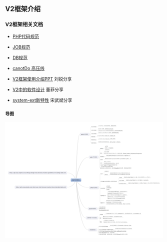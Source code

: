 ## V2框架介绍

### V2框架相关文档

*	[PHP代码规范](http://gitlab.corp.anjuke.com/_site/user-site/blob/master/docs/standard/php.md)

*	[JOB规范](http://gitlab.corp.anjuke.com/_site/user-site/blob/master/docs/standard/job.md)

*	[DB规范](http://gitlab.corp.anjuke.com/_site/user-site/blob/master/docs/standard/db.md)

*	[canotDo 高压线](http://gitlab.corp.anjuke.com/_site/user-site/blob/master/docs/standard/canotDo.md)

*	[V2框架使用介绍PPT](http://gitlab.corp.anjuke.com/_site/docs/blob/master/ToNewMember/RayV2%E5%88%86%E4%BA%AB.pptx) 刘锐分享
*	[V2中的软件设计](http://git.corp.anjuke.com/_user_site/doc/issues/2) 董菲分享
*	[system-ext新特性](http://gitlab.corp.anjuke.com/_xinfang/system-ext/blob/master/docs/feature.md) 宋武斌分享

###  
#### 导图

![v2代码规范](V2代码规范.gif)
